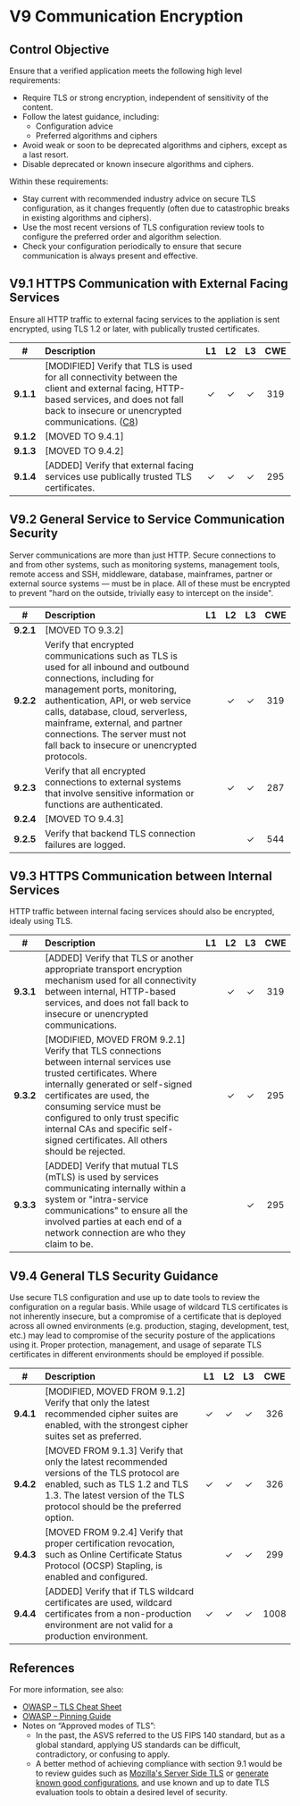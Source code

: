 # V9 Communication Encryption

## Control Objective

Ensure that a verified application meets the following high level requirements:

* Require TLS or strong encryption, independent of sensitivity of the content.
* Follow the latest guidance, including:
  * Configuration advice
  * Preferred algorithms and ciphers
* Avoid weak or soon to be deprecated algorithms and ciphers, except as a last resort.
* Disable deprecated or known insecure algorithms and ciphers.

Within these requirements:

* Stay current with recommended industry advice on secure TLS configuration, as it changes frequently (often due to catastrophic breaks in existing algorithms and ciphers).
* Use the most recent versions of TLS configuration review tools to configure the preferred order and algorithm selection.
* Check your configuration periodically to ensure that secure communication is always present and effective.

## V9.1 HTTPS Communication with External Facing Services

Ensure all HTTP traffic to external facing services to the appliation is sent encrypted, using TLS 1.2 or later, with publically trusted certificates.

| # | Description | L1 | L2 | L3 | CWE |
| :---: | :--- | :---: | :---: | :---: | :---: |
| **9.1.1** | [MODIFIED] Verify that TLS is used for all connectivity between the client and external facing, HTTP-based services, and does not fall back to insecure or unencrypted communications. ([C8](https://owasp.org/www-project-proactive-controls/#div-numbering)) | ✓ | ✓ | ✓ | 319 |
| **9.1.2** | [MOVED TO 9.4.1] | | | | |
| **9.1.3** | [MOVED TO 9.4.2] | | | | |
| **9.1.4** | [ADDED] Verify that external facing services use publically trusted TLS certificates. | ✓ | ✓ | ✓ | 295 |

## V9.2 General Service to Service Communication Security

Server communications are more than just HTTP. Secure connections to and from other systems, such as monitoring systems, management tools, remote access and SSH, middleware, database, mainframes, partner or external source systems &mdash; must be in place. All of these must be encrypted to prevent "hard on the outside, trivially easy to intercept on the inside".

| # | Description | L1 | L2 | L3 | CWE |
| :---: | :--- | :---: | :---: | :---: | :---: |
| **9.2.1** | [MOVED TO 9.3.2] | | | | |
| **9.2.2** | Verify that encrypted communications such as TLS is used for all inbound and outbound connections, including for management ports, monitoring, authentication, API, or web service calls, database, cloud, serverless, mainframe, external, and partner connections. The server must not fall back to insecure or unencrypted protocols. | | ✓ | ✓ | 319 |
| **9.2.3** | Verify that all encrypted connections to external systems that involve sensitive information or functions are authenticated. | | ✓ | ✓ | 287 |
| **9.2.4** | [MOVED TO 9.4.3] | | | | |
| **9.2.5** | Verify that backend TLS connection failures are logged. | | | ✓ | 544 |

## V9.3 HTTPS Communication between Internal Services

HTTP traffic between internal facing services should also be encrypted, idealy using TLS.

| # | Description | L1 | L2 | L3 | CWE |
| :---: | :--- | :---: | :---: | :---: | :---: |
| **9.3.1** | [ADDED] Verify that TLS or another appropriate transport encryption mechanism used for all connectivity between internal, HTTP-based services, and does not fall back to insecure or unencrypted communications. | | ✓ | ✓ | 319 |
| **9.3.2** | [MODIFIED, MOVED FROM 9.2.1] Verify that TLS connections between internal services use trusted certificates. Where internally generated or self-signed certificates are used, the consuming service must be configured to only trust specific internal CAs and specific self-signed certificates. All others should be rejected. | | ✓ | ✓ | 295 |
| **9.3.3** | [ADDED] Verify that mutual TLS (mTLS) is used by services communicating internally within a system or "intra-service communications" to ensure all the involved parties at each end of a network connection are who they claim to be. | | | ✓ | 295 |

## V9.4 General TLS Security Guidance

Use secure TLS configuration and use up to date tools to review the configuration on a regular basis. While usage of wildcard TLS certificates is not inherently insecure, but a compromise of a certificate that is deployed across all owned environments (e.g. production, staging, development, test, etc.) may lead to compromise of the security posture of the applications using it. Proper protection, management, and usage of separate TLS certificates in different environments should be employed if possible.

| # | Description | L1 | L2 | L3 | CWE |
| :---: | :--- | :---: | :---: | :---: | :---: |
| **9.4.1** | [MODIFIED, MOVED FROM 9.1.2] Verify that only the latest recommended cipher suites are enabled, with the strongest cipher suites set as preferred. | ✓ | ✓ | ✓ | 326 |
| **9.4.2** | [MOVED FROM 9.1.3] Verify that only the latest recommended versions of the TLS protocol are enabled, such as TLS 1.2 and TLS 1.3. The latest version of the TLS protocol should be the preferred option. | ✓ | ✓ | ✓ | 326 |
| **9.4.3** | [MOVED FROM 9.2.4] Verify that proper certification revocation, such as Online Certificate Status Protocol (OCSP) Stapling, is enabled and configured. | | ✓ | ✓ | 299 |
| **9.4.4** | [ADDED] Verify that if TLS wildcard certificates are used, wildcard certificates from a non-production environment are not valid for a production environment. | ✓ | ✓ | ✓ | 1008 |

## References

For more information, see also:

* [OWASP – TLS Cheat Sheet](https://cheatsheetseries.owasp.org/cheatsheets/Transport_Layer_Protection_Cheat_Sheet.html)
* [OWASP – Pinning Guide](https://owasp.org/www-community/controls/Certificate_and_Public_Key_Pinning)
* Notes on “Approved modes of TLS”:
  * In the past, the ASVS referred to the US FIPS 140 standard, but as a global standard, applying US standards can be difficult, contradictory, or confusing to apply.
  * A better method of achieving compliance with section 9.1 would be to review guides such as [Mozilla's Server Side TLS](https://wiki.mozilla.org/Security/Server_Side_TLS) or [generate known good configurations](https://mozilla.github.io/server-side-tls/ssl-config-generator/), and use known and up to date TLS evaluation tools to obtain a desired level of security.
